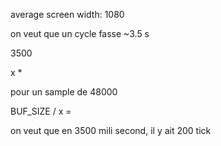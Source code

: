 average screen width: 1080


on veut que un cycle fasse ~3.5 s

3500


x * 

pour un sample de 48000


BUF_SIZE / x = 

on veut que en 3500 mili second, il y ait 200 tick